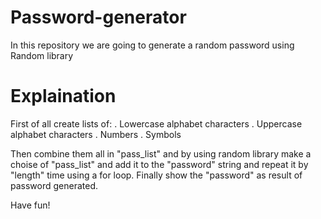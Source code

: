 # Password-generator
In this repository we are going to generate a random password using Random library 

# Explaination
First of all create lists of:
. Lowercase alphabet characters
. Uppercase alphabet characters
. Numbers
. Symbols

Then combine them all in "pass_list" and by using random library make a choise of "pass_list" and add it to the "password" string and repeat it by "length" time using a for loop.
Finally show the "password" as result of password generated.

Have fun!
